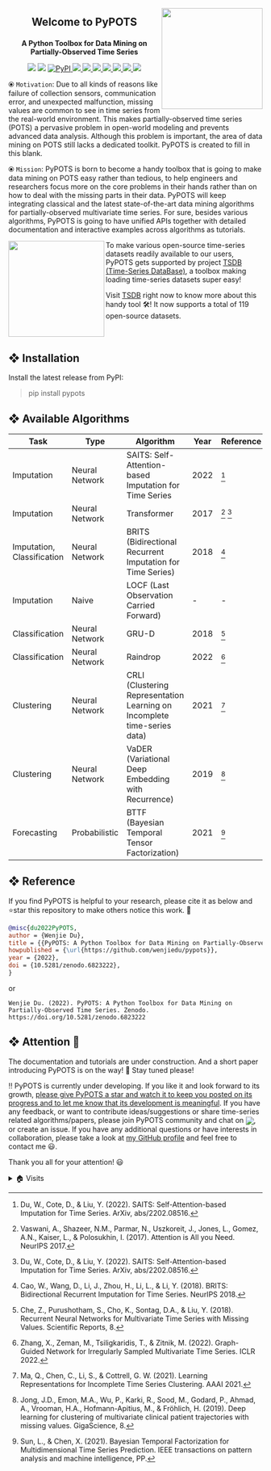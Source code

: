 <a href='https://github.com/WenjieDu/PyPOTS'><img src='https://raw.githubusercontent.com/WenjieDu/PyPOTS/main/docs/figs/PyPOTS%20logo.svg?sanitize=true' width='200' align='right' /></a>

## <p align='center'>Welcome to PyPOTS</p>
**<p align='center'>A Python Toolbox for Data Mining on Partially-Observed Time Series</p>**

<p align='center'>
    <!-- Python version -->
    <img src='https://img.shields.io/badge/python-v3-yellowgreen'>
    <!-- PyTorch-->
    <img src='https://img.shields.io/static/v1?label=%E2%9D%A4%EF%B8%8F&message=PyTorch&color=DC583A'>
    <!-- PyPI version -->
    <a alt='PyPI download number' href='https://pypi.org/project/pypots'>
        <img alt="PyPI" src="https://img.shields.io/pypi/v/pypots?color=green&label=PyPI">
    </a>
    <!-- License -->
    <a alt='GPL3 license' href='https://github.com/WenjieDu/PyPOTS/blob/main/LICENSE'>
        <img src='https://img.shields.io/badge/License-GPL--v3-green?color=79C641'>
    </a>
    <!-- GitHub Testing -->
    <a alt='GitHub Testing' href='https://github.com/WenjieDu/PyPOTS/actions/workflows/testing.yml'> 
        <img src='https://github.com/WenjieDu/PyPOTS/actions/workflows/testing.yml/badge.svg'>
    </a>
    <!-- Coveralls report -->
    <a alt='Coveralls report' href='https://coveralls.io/github/WenjieDu/PyPOTS'> 
        <img src='https://img.shields.io/coverallsCoverage/github/WenjieDu/PyPOTS?branch=main&logo=coveralls&labelColor=3F5767'>
    </a>
    <!-- PyPI download number -->
    <a alt='PyPI download number' href='https://pepy.tech/project/pypots'>
        <img src='https://static.pepy.tech/personalized-badge/pypots?period=total&units=international_system&left_color=grey&right_color=blue&left_text=Downloads'>
    </a>
    <!-- Zenodo DOI -->
    <a alt='Zenodo DOI' href='https://zenodo.org/badge/latestdoi/475477908'>
        <img src='https://zenodo.org/badge/475477908.svg'>
    </a>
    <!-- Code of Conduct -->
    <a alt='CODE_OF_CONDUCT' href='CODE_OF_CONDUCT.md'> 
        <img src='https://img.shields.io/badge/Contributor%20Covenant-v2.1-4baaaa.svg'>
    </a>
    <!-- Slack Workspace -->
    <a alt='Slack Workspace' href='https://join.slack.com/t/pypots-dev/shared_invite/zt-1gq6ufwsi-p0OZdW~e9UW_IA4_f1OfxA'> 
        <img src='https://img.shields.io/badge/Slack-PyPOTS-grey?logo=slack&labelColor=4A154B&color=62BCE5'>
    </a>
</p>

⦿ `Motivation`: Due to all kinds of reasons like failure of collection sensors, communication error, and unexpected malfunction, missing values are common to see in time series from the real-world environment. This makes partially-observed time series (POTS) a pervasive problem in open-world modeling and prevents advanced data analysis. Although this problem is important, the area of data mining on POTS still lacks a dedicated toolkit. PyPOTS is created to fill in this blank.

⦿ `Mission`: PyPOTS is born to become a handy toolbox that is going to make data mining on POTS easy rather than tedious, to help engineers and researchers focus more on the core problems in their hands rather than on how to deal with the missing parts in their data. PyPOTS will keep integrating classical and the latest state-of-the-art data mining algorithms for partially-observed multivariate time series. For sure, besides various algorithms, PyPOTS is going to have unified APIs together with detailed documentation and interactive examples across algorithms as tutorials.

<a href='https://github.com/WenjieDu/TSDB'><img src="https://raw.githubusercontent.com/WenjieDu/TSDB/main/docs/figs/TSDB%20logo.svg?sanitize=true" align='left' width='190'/></a>
To make various open-source time-series datasets readily available to our users, PyPOTS gets supported by project [TSDB (Time-Series DataBase)](https://github.com/WenjieDu/TSDB), a toolbox making loading time-series datasets super easy! 

Visit [TSDB](https://github.com/WenjieDu/TSDB) right now to know more about this handy tool 🛠! It now supports a total of 119 open-source datasets.
<br clear='left'>

## ❖ Installation
Install the latest release from PyPI:
> pip install pypots

## ❖ Available Algorithms
| Task                          | Type           | Algorithm                                                                 | Year | Reference |        
|-------------------------------|----------------|---------------------------------------------------------------------------|------|-----------|
| Imputation                    | Neural Network | SAITS: Self-Attention-based Imputation for Time Series                    | 2022 | [^1]      |
| Imputation                    | Neural Network | Transformer                                                               | 2017 | [^2] [^1] |
| Imputation,<br>Classification | Neural Network | BRITS (Bidirectional Recurrent Imputation for Time Series)                | 2018 | [^3]      |
| Imputation                    | Naive          | LOCF (Last Observation Carried Forward)                                   | -    | -         |
| Classification                | Neural Network | GRU-D                                                                     | 2018 | [^4]      |
| Classification                | Neural Network | Raindrop                                                                  | 2022 | [^5]      |
| Clustering                    | Neural Network | CRLI (Clustering Representation Learning on Incomplete time-series data)  | 2021 | [^6]      |
| Clustering                    | Neural Network | VaDER (Variational Deep Embedding with Recurrence)                        | 2019 | [^7]      |
| Forecasting                   | Probabilistic  | BTTF (Bayesian Temporal Tensor Factorization)                             | 2021 | [^8]      |

## ❖ Reference
If you find PyPOTS is helpful to your research, please cite it as below and ⭐️star this repository to make others notice this work. 🤗

```bibtex
@misc{du2022PyPOTS,
author = {Wenjie Du},
title = {{PyPOTS: A Python Toolbox for Data Mining on Partially-Observed Time Series}},
howpublished = {\url{https://github.com/wenjiedu/pypots}},
year = {2022},
doi = {10.5281/zenodo.6823222},
}
```

or

`Wenjie Du. (2022). PyPOTS: A Python Toolbox for Data Mining on Partially-Observed Time Series. Zenodo. https://doi.org/10.5281/zenodo.6823222`

## ❖ Attention 👀
The documentation and tutorials are under construction. And a short paper introducing PyPOTS is on the way! 🚀 Stay tuned please!

‼️ PyPOTS is currently under developing. If you like it and look forward to its growth, <ins>please give PyPOTS a star and watch it to keep you posted on its progress and to let me know that its development is meaningful</ins>. If you have any feedback, or want to contribute ideas/suggestions or share time-series related algorithms/papers, please join PyPOTS community and chat on <a alt='Slack Workspace' href='https://join.slack.com/t/pypots-dev/shared_invite/zt-1gq6ufwsi-p0OZdW~e9UW_IA4_f1OfxA'><img align='center' src='https://img.shields.io/badge/Slack-PyPOTS-grey?logo=slack&labelColor=4A154B&color=62BCE5'></a>, or create an issue. If you have any additional questions or have interests in collaboration, please take a look at [my GitHub profile](https://github.com/WenjieDu) and feel free to contact me 😃.

Thank you all for your attention! 😃


[^1]: Du, W., Cote, D., & Liu, Y. (2022). SAITS: Self-Attention-based Imputation for Time Series. ArXiv, abs/2202.08516.
[^2]: Vaswani, A., Shazeer, N.M., Parmar, N., Uszkoreit, J., Jones, L., Gomez, A.N., Kaiser, L., & Polosukhin, I. (2017). Attention is All you Need. NeurIPS 2017.
[^3]: Cao, W., Wang, D., Li, J., Zhou, H., Li, L., & Li, Y. (2018). BRITS: Bidirectional Recurrent Imputation for Time Series. NeurIPS 2018.
[^4]: Che, Z., Purushotham, S., Cho, K., Sontag, D.A., & Liu, Y. (2018). Recurrent Neural Networks for Multivariate Time Series with Missing Values. Scientific Reports, 8.
[^5]: Zhang, X., Zeman, M., Tsiligkaridis, T., & Zitnik, M. (2022). Graph-Guided Network for Irregularly Sampled Multivariate Time Series. ICLR 2022.
[^6]: Ma, Q., Chen, C., Li, S., & Cottrell, G. W. (2021). Learning Representations for Incomplete Time Series Clustering. AAAI 2021.
[^7]: Jong, J.D., Emon, M.A., Wu, P., Karki, R., Sood, M., Godard, P., Ahmad, A., Vrooman, H.A., Hofmann-Apitius, M., & Fröhlich, H. (2019). Deep learning for clustering of multivariate clinical patient trajectories with missing values. GigaScience, 8.
[^8]: Sun, L., & Chen, X. (2021). Bayesian Temporal Factorization for Multidimensional Time Series Prediction. IEEE transactions on pattern analysis and machine intelligence, PP.

<details>
<summary>🏠 Visits</summary>
<img align='left' src='https://hits.seeyoufarm.com/api/count/incr/badge.svg?url=https%3A%2F%2Fgithub.com%2FPyPOTS%2FPyPOTS&count_bg=%23009A0A&title_bg=%23555555&icon=&icon_color=%23E7E7E7&title=Visits+since+April+2022&edge_flat=false'>
</details>

